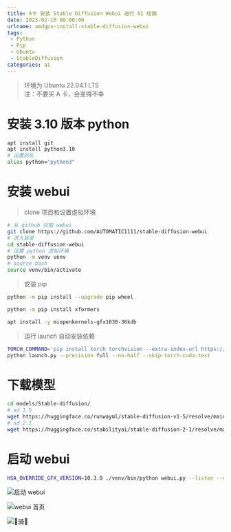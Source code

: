 ```yaml
---
title: A卡 安装 Stable Diffusion Webui 进行 AI 绘画
date: 2023-02-10 00:00:00
urlname: amdgpu-install-stable-diffusion-webui 
tags: 
 - Python
 - Pip
 - Ubuntu
 - StableDiffusion
categories: ai
---
```

> 环境为 Ubuntu 22.04.1 LTS  
> 注：不要买 A 卡，会变得不幸
# 安装 3.10 版本 python
``` bash
apt install git
apt install python3.10
# 设置别名
alias python="python3"
```

# 安装 webui
> clone 项目和设置虚拟环境
``` bash
# 从 github 拉取 webui
git clone https://github.com/AUTOMATIC1111/stable-diffusion-webui
# 进入目录
cd stable-diffusion-webui
# 设置 python 虚拟环境
python -m venv venv
# source bash
source venv/bin/activate
```
> 安装 pip
```bash
python -m pip install --upgrade pip wheel

python -m pip install xformers

apt install -y miopenkernels-gfx1030-36kdb
```
> 运行 launch 自动安装依赖
```bash
TORCH_COMMAND='pip install torch torchvision --extra-index-url https://download.pytorch.org/whl/rocm5.1.1' 
python launch.py --precision full --no-half --skip-torch-cuda-test 
```
# 下载模型
``` bash
cd models/Stable-diffusion/
# sd 1.5
wget https://huggingface.co/runwayml/stable-diffusion-v1-5/resolve/main/v1-5-pruned.ckpt
# sd 2.1
wget https://huggingface.co/stabilityai/stable-diffusion-2-1/resolve/main/v2-1_768-ema-pruned.ckpt
```

# 启动 webui
``` bash
HSA_OVERRIDE_GFX_VERSION=10.3.0 ./venv/bin/python webui.py --listen --enable-insecure-extension-access
```

![启动 webui](https://lsky.vtbai.com/i/main/2023-03/305C18A512B0160FC51946D292243A79F2D523F23063A0E3ABA5477F2F95F6F5.PNG)

![webui 首页](https://lsky.vtbai.com/i/main/2023-03/28F9CDD62F18C958176FA02F37A2D0E5F2DC3E11AC61289D80E96B2852684072.PNG)

![🐎骑🐎](https://lsky.vtbai.com/i/main/2023-03/77B728E8FEAF0126B816696D327D7744FA16C86CBA765C454708B723C0A4C3FA.PNG)